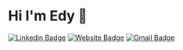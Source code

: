 # Hi I'm Edy 👋

[![Linkedin Badge](https://img.shields.io/badge/-EAG-45789D?style=flat&logo=Linkedin&logoColor=white&link=https://www.linkedin.com/in/eduardo-armenta)](https://www.linkedin.com/in/eduardo-armenta/)
[![Website Badge](https://img.shields.io/badge/-ModeEdna-606C38?style=flat&logo=Google-Chrome&logoColor=white)](https://modeedna.netlify.app)
[![Gmail Badge](https://img.shields.io/badge/-ea795-E63946?style=flat&logo=Gmail&logoColor=white&link=mailto:ea795@georgetown.edu)](mailto:ea795@georgetown.edu)
